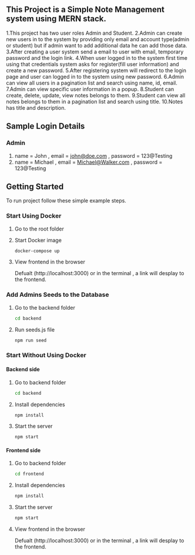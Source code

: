## This Project is a Simple Note Management system using MERN stack.

1.This project has two user roles Admin and Student.
2.Admin can create new users in to the system by providing only email and account type(admin or student) but if admin want to add additional data he can add those data.
3.After creating a user system send a email to user with email, temporary password and the login link.
4.When user logged in to the system first time using that credentials system asks for register(fill user information) and create a new password.
5.After registering system will redirect to the login page and user can logged in to the system using new password.
6.Admin can view all users in a pagination list and search using name, id, email.
7.Admin can view specific user information in a popup.
8.Student can create, delete, update, view notes belongs to them.
9.Student can view all notes belongs to them in a pagination list and search using title.
10.Notes has title and description.

## Sample Login Details

### Admin

1. name = John , email = john@doe.com , password = 123@Testing
2. name = Michael , email = Michael@Walker.com , password = 123@Testing

## Getting Started

To run project follow these simple example steps.

### Start Using Docker

1. Go to the root folder

2. Start Docker image
   ```sh
   docker-compose up
   ```

3. View frontend in the browser

   Defualt (http://localhost:3000) or in the terminal , a link will desplay to the frontend.


### Add Admins Seeds to the Database

1. Go to the backend folder
   ```sh
   cd backend
   ```

2. Run seeds.js file
   ```sh
   npm run seed
   ```

### Start Without Using Docker

#### Backend side

1. Go to backend folder
   ```sh
   cd backend
   ```
2. Install dependencies
   ```sh
   npm install
   ```
3. Start the server
   ```sh
   npm start
   ```

#### Frontend side

1. Go to backend folder
   ```sh
   cd frontend
   ```
2. Install dependencies
   ```sh
   npm install
   ```
3. Start the server
   ```sh
   npm start
   ```
4. View frontend in the browser

   Defualt (http://localhost:3000) or in the terminal , a link will desplay to the frontend.
